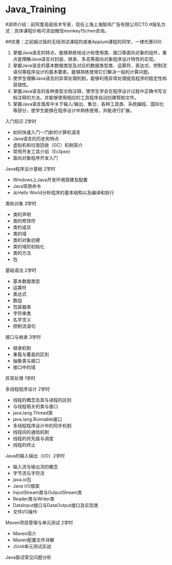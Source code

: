 # Java_Training

#讲师介绍：前阿里高级技术专家，现任上海上海智纬广告有限公司CTO
#报名方式：具体课程价格可添加微信monkey15chen咨询。

##优惠：之前报过我的无线测试课程的或者Appium课程的同学，一律优惠500.

1. 掌握Java语言的特点，能够熟练地设计和使用类、接口等面向对象的组件，重点是理解Java语言对封装、继承、多态等面向对象程序设计特性的实现。
2. 掌握Java语言的基本数据类型及对应的数据类型类、运算符、表达式、控制流语句等程序设计的基本要素，能够熟练使用它们解决一般的计算问题。
3. 使学生理解Java语言的异常处理机制，能够利用异常处理提高程序的稳定性和容错性。
4. 掌握Java语言的各种类型文档注释，使学生学会在程序设计过程中正确书写文档注释的方法，并能够使用相应的工具程序自动创建帮助文件。
5. 掌握Java语言类库中关于输入/输出、集合、各种工具类、系统编程、国际化等部分，使学生能够在程序设计中熟练使用，并能进行扩展。

入门知识 2学时
- 如何快速入门一门新的计算机语言
- Java语言的历史和特点
- 虚拟机和垃圾回收（GC）机制简介
- 常用开发工具介绍（Eclipse）
- 面向对象程序开发入门

Java程序设计基础 2学时
- Windows上Java开发环境搭建及配置
- Java常用命令
- 从Hello World分析程序的基本结构以及编译和执行

类和对象 3学时
- 类的声明
- 类的修饰符
- 类的成员
- 类的域
- 类的对象创建
- 类的域的初始化
- 类的方法
- 包

基础语法 2学时
- 基本数据类型
- 运算符
- 表达式
- 数组
- 包装器类
- 字符串类
- 名字含义
- 控制流语句

接口与继承 3学时
- 继承机制
- 重载与覆盖的区别
- 抽象类与接口
- 接口中的域

异常处理 1学时

多线程程序设计 2学时
- 线程的概念及其与进程的区别
- 与线程相关的类与接口
- java.lang.Thread类
- java.lang.Runnable接口
- 多线程程序设计中的同步机制
- 线程间的通信机制
- 线程的优先级与调度
- 线程的终止

Java的输入输出（I/O）2学时
- 输入流与输出流的概念
- 字节流与字符流
- java.io包
- Java I/O框架
- InputStream类与OutputStream类
- Reader类与Writer类
- DataInput接口与DataOutput接口及实现类
- 文件I/O操作

Maven项目管理与单元测试 2学时
- Maven简介
- Maven配置文件详解
- JUnit单元测试实战

Java面试常见问题分析
